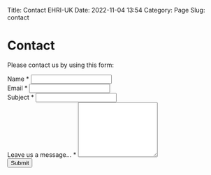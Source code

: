 Title: Contact EHRI-UK
Date: 2022-11-04 13:54
Category: Page
Slug: contact

# Contact

Please contact us by using this form:


<form class="form contact-form" method="post">
    <div class="form-group">
        <label for="form-name">Name *</label>
        <input type="text" name="name" id="form-name" required/>
    </div>
    <div class="form-group">
        <label for="form-email">Email *</label>
        <input type="email" name="email" id="form-email" required/>
    </div>
    <div class="form-group">
        <label for="form-subject">Subject *</label>
        <input type="text" name="subject" id="form-subject" required/>
    </div>
    <div class="form-group">
        <label for="form-message">Leave us a message... *</label>
        <textarea rows="8" name="message" id="form-message" required></textarea>
    </div>
    <button type="submit">Submit</button>
</form>


